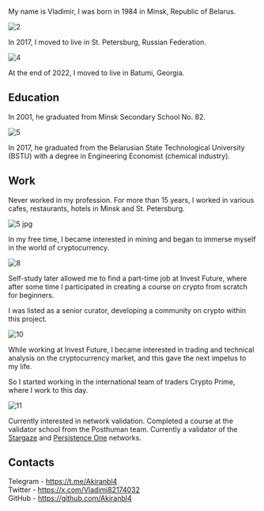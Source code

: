 My name is Vladimir, I was born in 1984 in Minsk, Republic of Belarus.

![2](https://github.com/user-attachments/assets/8c3d9548-e34f-46b2-b9c9-613ac0327f41)

In 2017, I moved to live in St. Petersburg, Russian Federation.

![4](https://github.com/user-attachments/assets/6b8f574d-a57f-4f1c-8954-be3300db0270)

At the end of 2022, I moved to live in Batumi, Georgia.

## Education

In 2001, he graduated from Minsk Secondary School No. 82.

![5](https://github.com/user-attachments/assets/d836b1c6-09d5-4238-9c89-b436bb845e74)

In 2017, he graduated from the Belarusian State Technological University (BSTU) with a degree in Engineering Economist (chemical industry).

## Work

Never worked in my profession.
For more than 15 years, I worked in various cafes, restaurants, hotels in Minsk and St. Petersburg.

![5 jpg](https://github.com/user-attachments/assets/6892377b-cfa4-4bca-acf4-38da205da7dd)

In my free time, I became interested in mining and began to immerse myself in the world of cryptocurrency.

![8](https://github.com/user-attachments/assets/b6d16fb8-ca48-4417-8761-1e506fcc2f7e)

Self-study later allowed me to find a part-time job at Invest Future, where after some time I participated in creating a course on crypto from scratch for beginners.

I was listed as a senior curator, developing a community on crypto within this project.

![10](https://github.com/user-attachments/assets/dc5f8ff8-84ef-434d-8660-ef2f68a18e37)

While working at Invest Future, I became interested in trading and technical analysis on the cryptocurrency market, and this gave the next impetus to my life.

So I started working in the international team of traders Crypto Prime, where I work to this day.

![11](https://github.com/user-attachments/assets/0b1ac7e4-03e5-4ff3-810c-1cd1ca8443a8)

Currently interested in network validation. Completed a course at the validator school from the Posthuman team.
Currently a validator of the [Stargaze](https://www.mintscan.io/stargaze/validators/starsvaloper1ghrj4utqa849kxfkcau4mwt8s0txgrt99ddgyz) and [Persistence One](https://www.mintscan.io/persistence/validators/persistencevaloper1arxtft7kw32y94ae5h794mn6wtsp3supm5a2j3) networks.

## Contacts

Telegram - https://t.me/Akiranbl4​  
Twitter - https://x.com/Vladimi82174032​  
GitHub - https://github.com/Akiranbl4  

